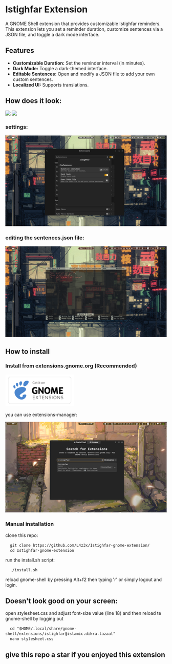 # Istighfar Extension

A GNOME Shell extension that provides customizable Istighfar reminders. This extension lets you set a reminder duration, customize sentences via a JSON file, and toggle a dark mode interface.

## Features

- **Customizable Duration:** Set the reminder interval (in minutes).
- **Dark Mode:** Toggle a dark-themed interface.
- **Editable Sentences:** Open and modify a JSON file to add your own custom sentences.
- **Localized UI:** Supports translations.


## How does it look:
<img src="assets/images/popup-1.png" justify-content="center">
<img src="assets/images/popup-2.png" justify-content="center">

### settings:

<img src="assets/images/settings.png" justify-content="center">

### editing the sentences.json file:

<img src="assets/images/editing-json.png" justify-content="center">

## How to install

### Install from extensions.gnome.org (Recommended)

[<img src="assets/images/ego.png" height="100">](https://extensions.gnome.org/extension/7902/istighfar/)

you can use extensions-manager:

[<img src="assets/images/extensions-manager.png">](https://github.com/mjakeman/extension-manager)

### Manual installation
clone this repo:
```
  git clone https://github.com/L4z3x/Istighfar-gnome-extension/
  cd Istighfar-gnome-extension
```
run the install.sh script:
```
  ./install.sh
```
reload gnome-shell by pressing Alt+f2 then typing 'r' or simply logout and login.
## Doesn't look good on your screen:
open stylesheet.css and adjust font-size value (line 18) and then reload te gnome-shell by logging out
```
  cd "$HOME/.local/share/gnome-shell/extensions/istighfar@islamic.dikra.lazaal"
  nano stylesheet.css
```
## give this repo a star if you enjoyed this extension
